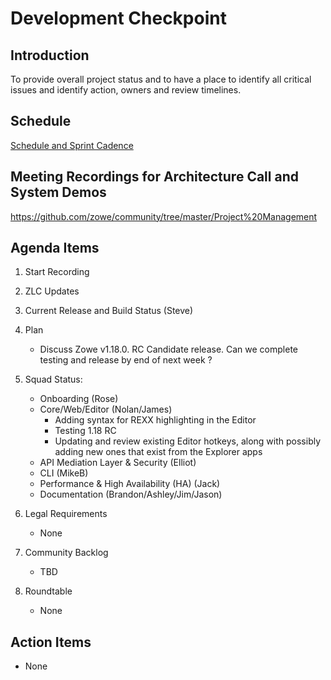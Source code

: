 # Development Checkpoint

Introduction
------------
To provide overall project status and to have a place to identify all critical issues and identify action, owners and review timelines.

Schedule
--------
[Schedule and Sprint Cadence](https://github.com/zowe/community/blob/master/Project%20Management/Schedule/Zowe%20PI%20%26%20Sprint%20Cadence.md)

Meeting Recordings for Architecture Call and System Demos
-----------------
https://github.com/zowe/community/tree/master/Project%20Management

Agenda Items
------------
1. Start Recording
2. ZLC Updates
3. Current Release and Build Status (Steve)
4. Plan
     - Discuss Zowe v1.18.0. RC Candidate release. Can we complete testing and release by end of next week ?
5. Squad Status:
    - Onboarding (Rose)
    - Core/Web/Editor (Nolan/James)
      - Adding syntax for REXX highlighting in the Editor
      - Testing 1.18 RC
      - Updating and review existing Editor hotkeys, along with possibly adding new ones that exist from the Explorer apps
    - API Mediation Layer & Security (Elliot)
    - CLI (MikeB)
    - Performance & High Availability (HA) (Jack)
    - Documentation (Brandon/Ashley/Jim/Jason)

6. Legal Requirements
    - None

7. Community Backlog
    - TBD
8. Roundtable
    - None

Action Items
------------
- None
